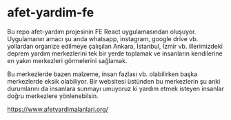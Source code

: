 # afet-yardim-fe

Bu repo afet-yardım projesinin FE React uygulamasından oluşuyor. Uygulamanın amacı şu anda whatsapp,
instagram, google drive vb. yollardan organize edilmeye çalışılan Ankara, İstanbul, İzmir vb. illerimizdeki deprem
yardım
merkezlerini tek bir yerde toplamak ve insanların kendilerine en yakın merkezleri görmelerini sağlamak.

Bu merkezlerde bazen malzeme, insan fazlası vb. olabilirken başka merkezlerde eksik olabiliyor. Bir websitesi üstünden
bu merkezlerin şu anki durumlarını da insanlara sunmayı umuyoruz ki yardım etmek isteyen insanlar doğru merkezlere
yönlenebilsin.

https://www.afetyardimalanlari.org/
